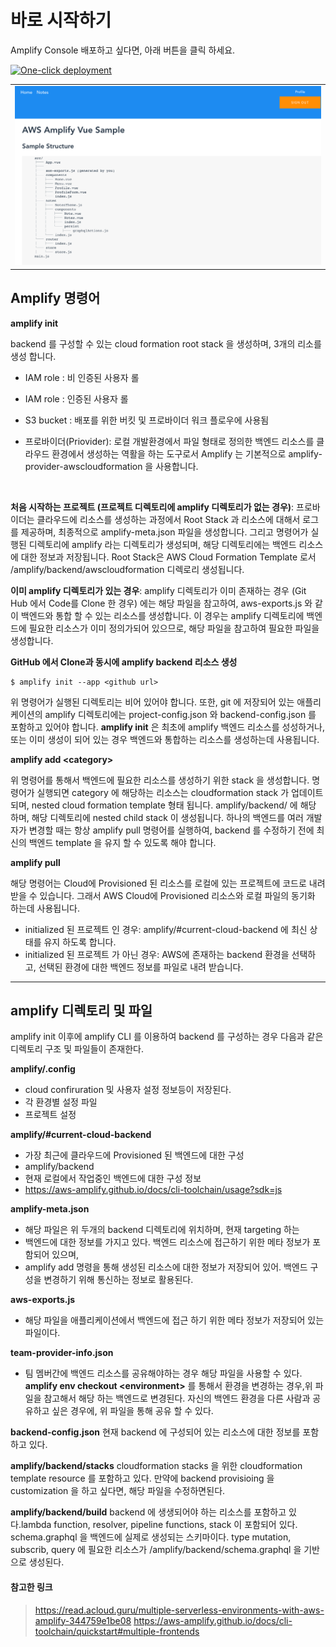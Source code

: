# 바로 시작하기
   
  Amplify Console 배포하고 싶다면, 아래 버튼을 클릭 하세요.

  [![One-click deployment](https://oneclick.amplifyapp.com/button.svg)](https://console.aws.amazon.com/amplify/home#/deploy?repo=https://github.com/isheejong/awskr-amplify-vue)

  <table><tr><td>
    <img src="./media/sample_amplify_app.png">
  </td></tr><table>

</hr>

## Amplify 명령어

**amplify init**
  
 backend 를 구성할 수 있는  cloud formation root stack 을 생성하며, 3개의 리소를 생성 합니다.
 
  - IAM role : 비 인증된 사용자 롤
  - IAM role : 인증된 사용자 롤
  - S3 bucket : 배포를 위한 버킷 및 프로바이더 워크 플로우에 사용됨 

  - 프로바이더(Priovider): 로컬 개발환경에서 파일 형태로 정의한 백엔드 리소스를 클라우드 환경에서 생성하는 역활을 하는 도구로서 Amplify 는 기본적으로 amplify-provider-awscloudformation 을 사용합니다.
  </br>
  
  **처음 시작하는 프로젝트 (프로젝트 디렉토리에 amplify 디렉토리가 없는 경우)**: 프로바이더는 클라우드에 리소스를 생성하는 과정에서  Root Stack 과 리소스에 대해서 로그를 제공하며, 최종적으로 amplify-meta.json 파일을 생성합니다. 그리고 명령어가 실행된 디렉토리에 amplify 라는 디렉토리가 생성되며, 해당 디렉토리에는 백엔드 리소스에 대한 정보과 저장됩니다. Root Stack은 AWS Cloud Formation Template 로서 /amplify/backend/awscloudformation 디렉로리 생성됩니다.
  <br/>
  
  **이미 amplify 디렉토리가 있는 경우**: amplify 디렉토리가 이미 존재하는 경우 (Git Hub 에서 Code를 Clone 한 경우) 에는 해당 파일을 참고하여, aws-exports.js 와 같이 백엔드와 통합 할 수 있는 리소스를 생성합니다. 이 경우는 amplify 디렉토리에 백엔드에 필요한 리소스가 이미 정의가되어 있으므로, 해당 파일을 참고하여 필요한 파일을 생성합니다. 

  **GitHub 에서 Clone과 동시에 amplify backend 리소스 생성**

  ```   
  $ amplify init --app <github url>
  ```

  위 명령어가 실행된 디렉토리는 비어 있어야 합니다. 또한, git 에 저장되어 있는 애플리케이션의 amplify 디렉토리에는 project-config.json 와 backend-config.json 를 포함하고 있어야 합니다. **amplify init** 은 최초에 amplify 백엔드 리소스를 성성하거나, 또는 이미 생성이 되어 있는 경우 백엔드와 통합하는 리소스를 생성하는데 사용됩니다.
<br/>

**amplify add \<category\>**

위 명령어를 통해서 백엔드에 필요한 리소스를 생성하기 위한 stack 을 생성합니다. 명령어가 실행되면 category 에 해당하는 리소스는 cloudformation stack 가 업데이트 되며, nested cloud formation template 형태 됩니다. amplify/backend/<category> 에 해당 하며, 해당 디렉토리에 nested child stack 이 생성됩니다.  하나의 백엔드를 여러 개발자가 변경할 때는 항상 amplify pull 명령어를 실행하여, backend 를 수정하기 전에 최신의 백엔드 template 을 유지 할 수 있도록 해야 합니다.


**amplify pull**

해당 명령어는 Cloud에 Provisioned 된 리소스를 로컬에 있는 프로젝트에 코드로 내려 받을 수 있습니다. 그래서 AWS Cloud에 Provisioned 리소스와 로컬 파일의 동기화 하는데 사용됩니다.

- initialized 된 프로젝트 인 경우: amplify/#current-cloud-backend 에 최신 상태를 유지 하도록 합니다.
- initialized 된 프로젝트 가 아닌 경우: AWS에 존재하는 backend 환경을 선택하고, 선택된 환경에 대한 백엔드 정보를 파일로 내려 받습니다.

<hr/>

## amplify 디렉토리 및 파일

amplify init 이후에 amplify CLI 를 이용하여 backend 를 구성하는 경우 다음과 같은 디렉토리 구조 및 파일들이 존재한다.

**amplify/.config**
- cloud confiruration 및 사용자 설정 정보등이 저장된다.
- 각 환경별 설정 파일
- 프로젝트 설정

**amplify/#current-cloud-backend**
- 가장 최근에 클라우드에 Provisioned 된 백엔드에 대한 구성
- amplify/backend 
- 현재 로컬에서 작업중인 백엔드에 대한 구성 정보
- https://aws-amplify.github.io/docs/cli-toolchain/usage?sdk=js

**amplify-meta.json**
- 해당 파일은 위 두개의 backend 디렉토리에 위치하며, 현재 targeting  하는
- 백엔드에 대한 정보를 가지고 있다. 백엔드 리소스에 접근하기 위한 메타 정보가 포함되어 있으며,
- amplify add <category> 명령을 통해 생성된 리소스에 대한 정보가 저장되어 있어. 백엔드 구성을 변경하기 위해 통신하는 정보로 활용된다.

**aws-exports.js**
- 해당 파일을 애플리케이션에서 백엔드에 접근 하기 위한 메타 정보가 저장되어 있는 파일이다. 

**team-provider-info.json**
- 팀 멤버간에 백엔드 리소스를 공유해야하는 경우 해당 파일을 사용할 수 있다. **amplify env checkout \<environment\>** 를 통해서 환경을 변경하는 경우,위 파일을 참고해서 해당 하는 백엔드로 변경된다. 자신의 백엔드 환경을 다른 사람과 공유하고 싶은 경우에, 위 파일을 통해 공유 할 수 있다.
  
**backend-config.json** 
현재 backend 에 구성되어 있는 리소스에 대한 정보를 포함하고 있다.

**amplify/backend/stacks**
cloudformation stacks 을 위한 cloudformation template resource 를 포함하고 있다. 만약에 backend provisioing 을 customization 을 하고 싶다면, 해당 파일을 수정하면된다. 

**amplify/backend/build**
backend 에 생생되어야 하는 리소스를 포함하고 있다.lambda function, resolver, pipeline functions, stack 이 포함되어 있다. schema.graphql 을 백엔드에 실제로 생성되는 스키마이다. type mutation, subscrib, query 에 필요한 리소스가 /amplify/backend/schema.graphql 을 기반으로 생성된다.




#### 참고한 링크
>  https://read.acloud.guru/multiple-serverless-environments-with-aws-amplify-344759e1be08
>  https://aws-amplify.github.io/docs/cli-toolchain/quickstart#multiple-frontends 